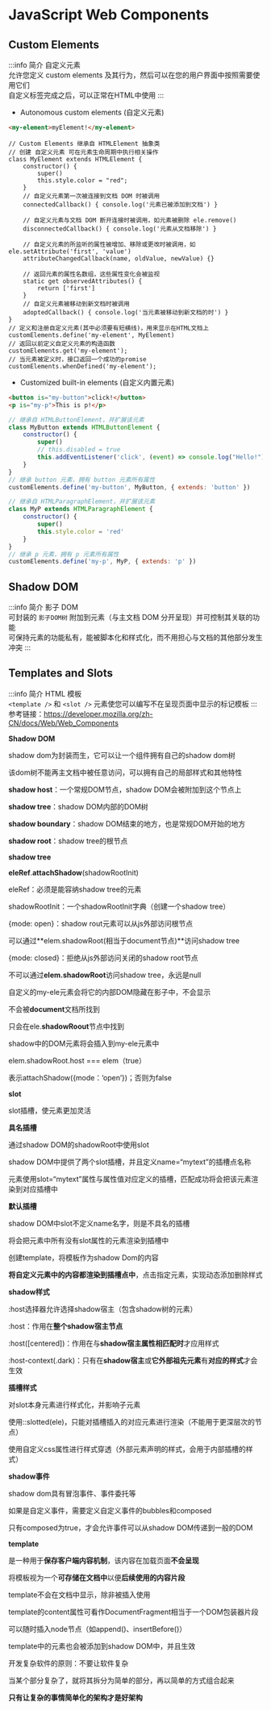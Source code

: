 # JavaScript Web Components
## Custom Elements
:::info 简介
自定义元素  
允许您定义 custom elements 及其行为，然后可以在您的用户界面中按照需要使用它们  
自定义标签完成之后，可以正常在HTML中使用
:::
- Autonomous custom elements (自定义元素)

```html
<my-element>myElement!</my-element>
```

```js{1,2}
// Custom Elements 继承自 HTMLElement 抽象类
// 创建 自定义元素 可在元素生命周期中执行相关操作
class MyElement extends HTMLElement {
    constructor() {
        super()
        this.style.color = "red";
    }
    // 自定义元素第一次被连接到文档 DOM 时被调用
    connectedCallback() { console.log('元素已被添加到文档') }

    // 自定义元素与文档 DOM 断开连接时被调用，如元素被删除 ele.remove()
    disconnectedCallback() { console.log('元素从文档移除') }

    // 自定义元素的所监听的属性被增加、移除或更改时被调用，如 ele.setAttribute('first', 'value')
    attributeChangedCallback(name, oldValue, newValue) {}

    // 返回元素的属性名数组，这些属性变化会被监视
    static get observedAttributes() {
        return ['first']
    }
    // 自定义元素被移动到新文档时被调用
    adoptedCallback() { console.log('当元素被移动到新文档的时') }
}
// 定义和注册自定义元素(其中必须要有短横线)，用来显示在HTML文档上
customElements.define('my-element', MyElement)
// 返回以前定义自定义元素的构造函数
customElements.get('my-element');
// 当元素被定义时，接口返回一个成功的promise
customElements.whenDefined('my-element');
```
- Customized built-in elements (自定义内置元素)

```html
<button is="my-button">click!</button>
<p is="my-p">This is p!</p>
```

```js
// 继承自 HTMLButtonElement，并扩展该元素
class MyButton extends HTMLButtonElement {
    constructor() {
        super()
        // this.disabled = true
        this.addEventListener('click', (event) => console.log("Hello!"))
    }
}
// 继承 button 元素，拥有 button 元素所有属性
customElements.define('my-button', MyButton, { extends: 'button' })

// 继承自 HTMLParagraphElement，并扩展该元素
class MyP extends HTMLParagraphElement {
    constructor() {
        super()
        this.style.color = 'red'
    }
}
// 继承 p 元素，拥有 p 元素所有属性
customElements.define('my-p', MyP, { extends: 'p' })
```
## Shadow DOM
:::info 简介
影子 DOM  
可封装的 `影子DOM树` 附加到元素（与主文档 DOM 分开呈现）并可控制其关联的功能  
可保持元素的功能私有，能被脚本化和样式化，而不用担心与文档的其他部分发生冲突
:::
## Templates and Slots
:::info 简介
HTML 模板  
`<template />` 和 `<slot />` 元素使您可以编写不在呈现页面中显示的标记模板
:::
参考链接：https://developer.mozilla.org/zh-CN/docs/Web/Web_Components  





**Shadow DOM**

shadow dom为封装而生，它可以让一个组件拥有自己的shadow dom树

该dom树不能再主文档中被任意访问，可以拥有自己的局部样式和其他特性

**shadow host**：一个常规DOM节点，shadow DOM会被附加到这个节点上

**shadow tree**：shadow DOM内部的DOM树

**shadow boundary**：shadow DOM结束的地方，也是常规DOM开始的地方

**shadow root**：shadow tree的根节点

**shadow tree**

**eleRef**.**attachShadow**(shadowRootInit)

eleRef：必须是能容纳shadow tree的元素

shadowRootInit：一个shadowRootInit字典（创建一个shadow tree）

{mode: open}：shadow rout元素可以从js外部访问根节点

可以通过**elem.shadowRoot(相当于document节点)**访问shadow tree

{mode: closed}：拒绝从js外部访问关闭的shadow root节点

不可以通过**elem.shadowRoot**访问shadow tree，永远是null


自定义的my-ele元素会将它的内部DOM隐藏在影子中，不会显示

不会被**document**文档所找到

只会在ele.**shadowRoout**节点中找到

shadow中的DOM元素将会插入到my-ele元素中

elem.shadowRoot.host === elem（true）

表示attachShadow({mode：‘open’})；否则为false

**slot**

slot插槽，使元素更加灵活

**具名插槽**


通过shadow DOM的shadowRoot中使用slot

shadow DOM中提供了两个slot插槽，并且定义name=“mytext”的插槽点名称

元素使用slot=“mytext”属性与属性值对应定义的插槽，匹配成功将会把该元素渲染到对应插槽中

**默认插槽**


shadow DOM中slot不定义name名字，则是不具名的插槽

将会把元素中所有没有slot属性的元素渲染到插槽中


创建template，将模板作为shadow Dom的内容

**将自定义元素中的内容都渲染到插槽点中**，点击指定元素，实现动态添加删除样式

**shadow样式**

:host选择器允许选择shadow宿主（包含shadow树的元素）


:host：作用在**整个shadow宿主节点**

:host([centered])：作用在与**shadow宿主属性相匹配时**才应用样式

:host-context(.dark)：只有在**shadow宿主**或**它外部祖先元素**有**对应的样式**才会生效

**插槽样式**

对slot本身元素进行样式化，并影响子元素


使用::slotted(ele)，只能对插槽插入的对应元素进行渲染（不能用于更深层次的节点）


使用自定义css属性进行样式穿透（外部元素声明的样式，会用于内部插槽的样式）


**shadow事件**

shadow dom具有冒泡事件、事件委托等

如果是自定义事件，需要定义自定义事件的bubbles和composed


只有composed为true，才会允许事件可以从shadow DOM传递到一般的DOM

**template**

是一种用于**保存客户端内容机制**，该内容在加载页面**不会呈现**

将模板视为一个**可存储在文档中**以便**后续使用的内容片段**

template不会在文档中显示，除非被插入使用

template的content属性可看作DocumentFragment相当于一个DOM包装器片段

可以随时插入node节点（如append()、insertBefore()）


template中的元素也会被添加到shadow DOM中，并且生效

开发复杂软件的原则：不要让软件复杂

当某个部分复杂了，就将其拆分为简单的部分，再以简单的方式组合起来

**只有让复杂的事情简单化的架构才是好架构**



